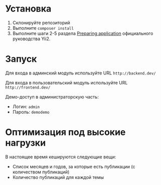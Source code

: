 Установка
===============================

1. Склонируйте репозиторий
2. Выполните `composer install`
3. Выполните шаги 2-5 раздела [Preparing application](https://github.com/yiisoft/yii2-app-advanced/blob/master/docs/guide/start-installation.md#preparing-application) официального руководства Yii2.

Запуск
===============================

Для входа в админский модуль используйте URL `http://backend.dev/`

Для входа в пользовательский модуль используйте URL `http://frontend.dev/`

Демо-доступ в администраторскую часть:

- Логин: `admin`
- Пароль: `demodemo`

Оптимизация под высокие нагрузки
===============================
В настоящее время кешируются следующие вещи:

- Список месяцев и годов, за которые есть публикации (с количеством публикаций)
- Количество публикаций для каждой темы